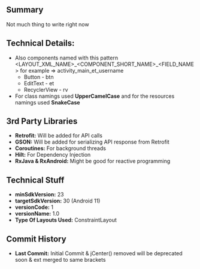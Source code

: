  <h2>Summary</h2>
Not much thing to write right now 

<h2>Technical Details:</h2>
<ul>
<li>Also components named with this pattern &lt;LAYOUT_XML_NAME&gt;_&lt;COMPONENT_SHORT_NAME&gt;_&lt;FIELD_NAME&gt; for example =&gt; activity_main_et_username
<ul>
<li>Button - btn</li>
<li>EditText - et</li>
<li>RecyclerView - rv</li>
</ul>
</li>
<li>For class namings used <b>UpperCamelCase</b> and for the resources namings used <b>SnakeCase</b></li>
</ul>


<h2>3rd Party Libraries</h2>
<ul>
<li><b>Retrofit:</b> Will be added for API calls </li> 
<li><b>GSON:</b> Will be added for serializing API response from Retrofit</li>
<li><b>Coroutines:</b> For background threads </li>
<li><b>Hilt:</b> For Dependency Injection </li>
<li><b>RxJava & RxAndroid:</b> Might be good for reactive programming </li>
</ul>


<h2>Technical Stuff</h2>
<ul>
<li><b>minSdkVersion:</b> 23 </li>
<li><b>targetSdkVersion:</b> 30 (Android 11) </li>
<li><b>versionCode:</b> 1 </li>
<li><b>versionName:</b> 1.0 </li>
<li><b>Type Of Layouts Used:</b> ConstraintLayout </li>
</ul>


<h2>Commit History</h2>
<ul>
<li><b>Last Commit:</b> Initial Commit & jCenter() removed will be deprecated soon & ext merged to same brackets</li>
</ul>
